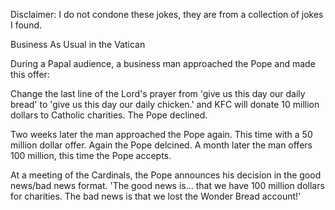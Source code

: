 Disclaimer: I do not condone these jokes, they are from a collection of jokes I found.

Business As Usual in the Vatican

During a Papal audience, a business man approached the Pope and made this offer: 

Change the last line of the Lord's prayer from 'give us this day our daily bread' to 'give us this day our daily chicken.' and KFC will donate 10 million dollars to Catholic charities. The Pope declined. 

Two weeks later the man approached the Pope again. This time with a 50 million dollar offer. Again the Pope delcined. A month later the man offers 100 million, this time the Pope accepts. 

At a meeting of the Cardinals, the Pope announces his decision in the good news/bad news format. 'The good news is... that we have 100 million dollars for charities. The bad news is that we lost the Wonder Bread account!'

